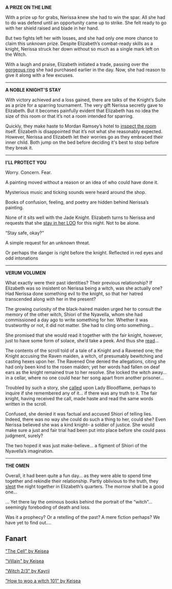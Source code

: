 <!-- title: Paper-Thin -->

**A PRIZE ON THE LINE**

With a prize up for grabs, Nerissa knew she had to win the spar. All she had to do was defend until an opportunity came up to strike. She felt ready to go with her shield raised and blade in her hand.

But two fights left her with losses, and she had only one more chance to claim this unknown prize. Despite Elizabeth’s combat-ready skills as a knight, Nerissa struck her down without so much as a single mark left on the Witch.

With a laugh and praise, Elizabeth initiated a trade, passing over the [gorgeous ring](https://www.youtube.com/live/uEB2dIe37oo?si=mzKgTVgZtwUq3Rxv&t=20334) she had purchased earlier in the day. Now, she had reason to give it along with a few excuses.

---

**A NOBLE KNIGHT'S STAY**

With victory achieved and a loss gained, there are talks of the Knight’s Suite as a prize for a sparring tournament. The very gift Nerissa secretly gave to Elizabeth. But it becomes painfully evident that Elizabeth has no idea the size of this room or that it’s not a room intended for sparring.

Quickly, they make haste to Mordan Ramsey’s hotel to [inspect the room](https://www.youtube.com/watch?v=uEB2dIe37oo&t=20591s) itself. Elizabeth is disappointed that it’s not what she reasonably expected. However, Nerissa and Elizabeth let their worries go as they embraced their inner child. Both jump on the bed before deciding it's best to stop before they break it.

---

**I'LL PROTECT YOU**

Worry. Concern. Fear.

A painting moved without a reason or an idea of who could have done it.

Mysterious music and ticking sounds were heard around the shop.

Books of confusion, feeling, and poetry are hidden behind Nerissa’s painting.

None of it sits well with the Jade Knight. Elizabeth turns to Nerissa and requests that she [stay in her LOO](https://www.youtube.com/watch?v=uEB2dIe37oo&t=22594s) for this night. Not to be alone.

“Stay safe, okay?”

A simple request for an unknown threat.

Or perhaps the danger is right before the knight. Reflected in red eyes and odd intonations

---

**VERUM VOLUMEN**

What exactly were their past identities? Their previous relationship? If Elizabeth was so insistent on Nerissa being a witch, was she actually one? Had Nerissa done something evil to the knight, so that her hatred transcended along with her in the present?

The growing curiosity of the black-haired maiden urged her to consult the memory of the other witch, Shiori of the Nyavella, whom she had commissioned a day ago to write something for her. Whether it was trustworthy or not, it did not matter. She had to cling onto something…

She promised that she would read it together with the fair knight, however, just to have some form of solace, she’d take a peek. And thus she [read](https://youtu.be/-BFf3e6YJwY?t=13021)…

The contents of the scroll told of a tale of a Knight and a Ravened one; the Knight accusing the Raven maiden, a witch, of presumably bewitching and casting hexes upon her. The Ravened One denied the allegations, citing she had only been kind to the rosen maiden; yet her words had fallen on deaf ears as the knight remained true to her resolve. She locked the witch away… in a cellar, where no one could hear her song apart from another prisoner…

Troubled by such a story, she [called](https://youtu.be/-BFf3e6YJwY?t=13185) upon Lady Bloodflame, perhaps to inquire if she remembered any of it… if there was any truth to it. The fair knight, having received the call, made haste and read the same words written in the scroll.

Confused, she denied it was factual and accused Shiori of telling lies. Indeed, there was no way she could do such a thing to her, could she? Even Nerissa believed she was a kind knight– a soldier of justice. She would make sure a just and fair trial had been put into place before she could pass judgment, surely?

The two hoped it was just make-believe... a figment of Shiori of the Nyavella’s imagination.

---

**THE OMEN**

Overall, it had been quite a fun day… as they were able to spend time together and rekindle their relationship. Partly oblivious to the truth, they [slept](https://youtu.be/-BFf3e6YJwY?t=16262) the night together in Elizabeth’s quarters. The morrow shall be a good one…

… Yet there lay the ominous books behind the portrait of the “witch”... seemingly foreboding of death and loss.

Was it a prophecy? Or a retelling of the past? A mere fiction perhaps? We have yet to find out….

## Fanart

["The Cell" by Keisea](https://x.com/Keiseeaaa/status/1925918187972964430)

["Villain" by Keisea](https://x.com/Keiseeaaa/status/1923701440473858538)

["Witch 2/3" by Kayrii](https://x.com/VulpusKayrii/status/1921056104634622391)

["How to woo a witch 101" by Keisea](https://x.com/Keiseeaaa/status/1832856628850491716)
